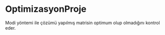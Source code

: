 # OptimizasyonProje
Modi yöntemi ile çözümü yapılmış matrisin optimum olup olmadığını kontrol eder.
